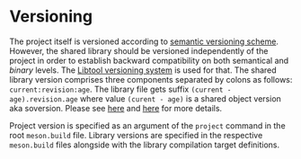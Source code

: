 # Versioning

The project itself is versioned according to
[semantic versioning scheme](https://semver.org/). However, the shared library
should be versioned independently of the project in order to establish backward
compatibility on both semantical and _binary_ levels. The
[Libtool versioning system](https://www.gnu.org/software/libtool/manual/libtool.html#Libtool-versioning)
is used for that. The shared library version comprises three components
separated by colons as follows: `current:revision:age`.
The library file gets suffix `(current - age).revision.age`
where value `(curent - age)` is a shared object version aka soversion.
Please see [here](https://dcreager.net/shared-library-versions/) and
[here](https://github.com/pvanhoof/dir-examples) for more details.

Project version is specified as an argument of the `project` command in the
root `meson.build` file. Library versions are specified in the respective
`meson.build` files alongside with the library compilation target definitions.

